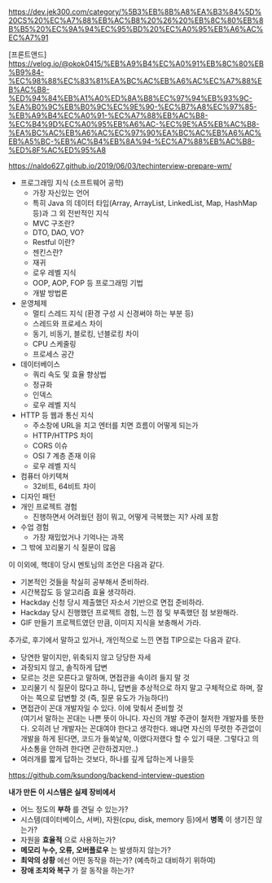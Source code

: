 
https://dev.jek300.com/category/%5B3%EB%8B%A8%EA%B3%84%5D%20CS%20%EC%A7%88%EB%AC%B8%20%26%20%EB%8C%80%EB%8B%B5%20%EC%9A%94%EC%95%BD%20%EC%A0%95%EB%A6%AC%EC%A7%91

[프론트앤드]
https://velog.io/@okok0415/%EB%A9%B4%EC%A0%91%EB%8C%80%EB%B9%84-%EC%98%88%EC%83%81%EA%BC%AC%EB%A6%AC%EC%A7%88%EB%AC%B8-%ED%94%84%EB%A1%A0%ED%8A%B8%EC%97%94%EB%93%9C-%EA%B0%9C%EB%B0%9C%EC%9E%90-%EC%B7%A8%EC%97%85-%EB%A9%B4%EC%A0%91-%EC%A7%88%EB%AC%B8-%EC%B4%9D%EC%A0%95%EB%A6%AC-%EC%9E%A5%EB%AC%B8-%EA%BC%AC%EB%A6%AC%EC%97%90%EA%BC%AC%EB%A6%AC%EB%A5%BC-%EB%AC%B4%EB%8A%94-%EC%A7%88%EB%AC%B8-%ED%8F%AC%ED%95%A8


https://naldo627.github.io/2019/06/03/techinterview-prepare-wm/

-   프로그래밍 지식 (소프트웨어 공학)
    -   가장 자신있는 언어
    -   특히 Java 의 데이터 타입(Array, ArrayList, LinkedList, Map, HashMap 등)과 그 외 전반적인 지식
    -   MVC 구조란?
    -   DTO, DAO, VO?
    -   Restful 이란?
    -   젠킨스란?
    -   재귀
    -   로우 레벨 지식
    -   OOP, AOP, FOP 등 프로그래밍 기법
    -   개발 방법론
-   운영체제
    -   멀티 스레드 지식 (환경 구성 시 신경써야 하는 부분 등)
    -   스레드와 프로세스 차이
    -   동기, 비동기, 블로킹, 넌블로킹 차이
    -   CPU 스케줄링
    -   프로세스 공간
-   데이터베이스
    -   쿼리 속도 및 효율 향상법
    -   정규화
    -   인덱스
    -   로우 레벨 지식
-   HTTP 등 웹과 통신 지식
    -   주소창에 URL을 치고 엔터를 치면 흐름이 어떻게 되는가
    -   HTTP/HTTPS 차이
    -   CORS 이슈
    -   OSI 7 계층 존재 이유
    -   로우 레벨 지식
-   컴퓨터 아키텍쳐
    -   32비트, 64비트 차이
-   디자인 패턴
-   개인 프로젝트 경험
    -   진행하면서 어려웠던 점이 뭐고, 어떻게 극복했는 지? 사례 포함
-   수업 경험
    -   가장 재밌었거나 기억나는 과목
-   그 밖에 꼬리물기 식 질문이 많음

이 이외에, 핵데이 당시 멘토님의 조언은 다음과 같다.

-   기본적인 것들을 착실히 공부해서 준비하라.
-   시간복잡도 등 알고리즘 효율 생각하라.
-   Hackday 신청 당시 제출했던 자소서 기반으로 면접 준비하라.
-   Hackday 당시 진행했던 프로젝트 경험, 느낀 점 및 부족했던 점 보완해라.
-   GIF 만들기 프로젝트였던 만큼, 이미지 지식을 보충해서 가라.

추가로, 후기에서 말하고 있거나, 개인적으로 느낀 면접 TIP으로는 다음과 같다.

-   당연한 말이지만, 위축되지 않고 당당한 자세
-   과장되지 않고, 솔직하게 답변
-   모르는 것은 모른다고 말하며, 면접관을 속이려 들지 말 것
-   꼬리물기 식 질문이 많다고 하니, 답변을 추상적으로 하지 말고 구체적으로 하며, 잘 아는 쪽으로 답변할 것 (즉, 질문 유도가 가능하다!)
-   면접관이 꼰대 개발자일 수 있다. 이에 맞춰서 준비할 것  
    (여기서 말하는 꼰대는 나쁜 뜻이 아니다. 자신의 개발 주관이 철저한 개발자를 뜻한다. 오히려 난 개발자는 꼰대여야 한다고 생각한다. 왜냐면 자신의 뚜렷한 주관없이 개발을 하게 된다면, 코드가 들쑥날쑥, 이랬다저랬다 할 수 있기 때문. 그렇다고 의사소통을 안하려 한다면 곤란하겠지만..)
-   여러개를 짧게 답하는 것보다, 하나를 깊게 답하는게 나을듯

https://github.com/ksundong/backend-interview-question



**내가 만든 이 시스템은 실제 장비에서**

-   어느 정도의 **부하** 를 견딜 수 있는가?
-   시스템(데이터베이스, 서버), 자원(cpu, disk, memory 등)에서 **병목** 이 생기진 않는가?
-   자원을 **효율적** 으로 사용하는가?
-   **메모리 누수, 오류, 오버플로우** 는 발생하지 않는가?
-   **최악의 상황** 에선 어떤 동작을 하는가? (예측하고 대비하기 위하여)
-   **장애 조치와 복구** 가 잘 동작을 하는가?